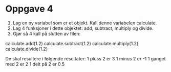 # Oppgave 4

1) Lag en ny variabel som er et objekt. Kall denne variabelen calculate.
2) Lag 4 funksjoner i dette objektet: add, subtract, multiply og divide.
3) Gjør så 4 kall på slutten av filen:

  calculate.add(1.2)
  calculate.subtract(1.2)
  calculate.multiply(1.2)
  calculate.divide(1.2)

De skal resultere i følgende resultater:
  1 pluss 2 er 3
  1 minus 2 er -1
  1 ganget med 2 er 2
  1 delt på 2 er 0.5


